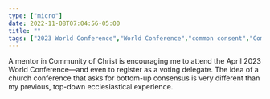 ```yaml
---
type: ["micro"]
date: 2022-11-08T07:04:56-05:00
title: ""
tags: ["2023 World Conference","World Conference","common consent","Community of Christ","mbnov2022"]
---
```

A mentor in Community of Christ is encouraging me to attend the April 2023 World Conference—and even to register as a voting delegate. The idea of a church conference that asks for bottom-up consensus is very different than my previous, top-down ecclesiastical experience.
